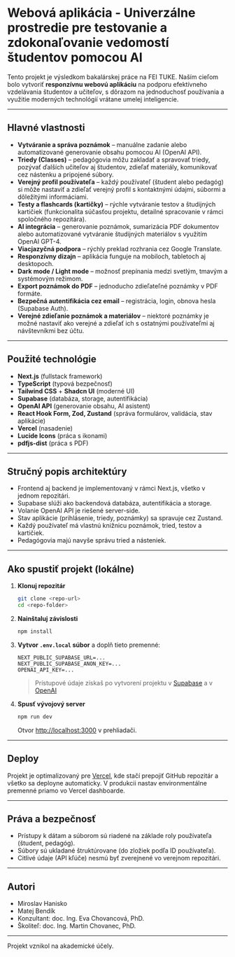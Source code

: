 # Webová aplikácia - Univerzálne prostredie pre testovanie a zdokonaľovanie vedomostí študentov pomocou AI

Tento projekt je výsledkom bakalárskej práce na FEI TUKE. Naším cieľom bolo vytvoriť **responzívnu webovú aplikáciu** na podporu efektívneho vzdelávania študentov a učiteľov, s dôrazom na jednoduchosť používania a využitie moderných technológií vrátane umelej inteligencie.

---

## Hlavné vlastnosti

- **Vytváranie a správa poznámok** – manuálne zadanie alebo automatizované generovanie obsahu pomocou AI (OpenAI API).
- **Triedy (Classes)** – pedagógovia môžu zakladať a spravovať triedy, pozývať ďalších učiteľov aj študentov, zdieľať materiály, komunikovať cez nástenku a pripojené súbory.
- **Verejný profil používateľa** – každý používateľ (študent alebo pedagóg) si môže nastaviť a zdieľať verejný profil s kontaktnými údajmi, súbormi a dôležitými informáciami.
- **Testy a flashcards (kartičky)** – rýchle vytváranie testov a študijných kartičiek (funkcionalita súčasťou projektu, detailné spracovanie v rámci spoločného repozitára).
- **AI integrácia** – generovanie poznámok, sumarizácia PDF dokumentov alebo automatizované vytváranie študijných materiálov s využitím OpenAI GPT-4.
- **Viacjazyčná podpora** – rýchly preklad rozhrania cez Google Translate.
- **Responzívny dizajn** – aplikácia funguje na mobiloch, tabletoch aj desktopoch.
- **Dark mode / Light mode** – možnosť prepínania medzi svetlým, tmavým a systémovým režimom.
- **Export poznámok do PDF** – jednoducho zdieľateľné poznámky v PDF formáte.
- **Bezpečná autentifikácia cez email** – registrácia, login, obnova hesla (Supabase Auth).
- **Verejné zdieľanie poznámok a materiálov** – niektoré poznámky je možné nastaviť ako verejné a zdieľať ich s ostatnými používateľmi aj návštevníkmi bez účtu.

---

## Použité technológie

- **Next.js** (fullstack framework)
- **TypeScript** (typová bezpečnosť)
- **Tailwind CSS** + **Shadcn UI** (moderné UI)
- **Supabase** (databáza, storage, autentifikácia)
- **OpenAI API** (generovanie obsahu, AI asistent)
- **React Hook Form, Zod, Zustand** (správa formulárov, validácia, stav aplikácie)
- **Vercel** (nasadenie)
- **Lucide Icons** (práca s ikonami)
- **pdfjs-dist** (práca s PDF)

---

## Stručný popis architektúry

- Frontend aj backend je implementovaný v rámci Next.js, všetko v jednom repozitári.
- Supabase slúži ako backendová databáza, autentifikácia a storage.
- Volanie OpenAI API je riešené server-side.
- Stav aplikácie (prihlásenie, triedy, poznámky) sa spravuje cez Zustand.
- Každý používateľ má vlastnú knižnicu poznámok, tried, testov a kartičiek.
- Pedagógovia majú navyše správu tried a násteniek.

---

## Ako spustiť projekt (lokálne)

1. **Klonuj repozitár**
    ```bash
    git clone <repo-url>
    cd <repo-folder>
    ```

2. **Nainštaluj závislosti**
    ```bash
    npm install
    ```

3. **Vytvor `.env.local` súbor** a doplň tieto premenné:
    ```
    NEXT_PUBLIC_SUPABASE_URL=...
    NEXT_PUBLIC_SUPABASE_ANON_KEY=...
    OPENAI_API_KEY=...
    ```

    > Prístupové údaje získaš po vytvorení projektu v [Supabase](https://supabase.com/) a v [OpenAI](https://platform.openai.com/)

4. **Spusť vývojový server**
    ```bash
    npm run dev
    ```
    Otvor [http://localhost:3000](http://localhost:3000) v prehliadači.

---

## Deploy

Projekt je optimalizovaný pre [Vercel](https://vercel.com/), kde stačí prepojiť GitHub repozitár a všetko sa deployne automaticky. V produkcii nastav environmentálne premenné priamo vo Vercel dashboarde.

---

## Práva a bezpečnosť

- Prístupy k dátam a súborom sú riadené na základe roly používateľa (študent, pedagóg).
- Súbory sú ukladané štruktúrovane (do zložiek podľa ID používateľa).
- Citlivé údaje (API kľúče) nesmú byť zverejnené vo verejnom repozitári.

---

## Autori

- Miroslav Hanisko
- Matej Bendík
- Konzultant: doc. Ing. Eva Chovancová, PhD.
- Školiteľ: doc. Ing. Martin Chovanec, PhD.

---

Projekt vznikol na akademické účely.

